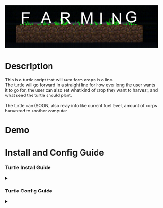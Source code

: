 ![Banner](https://github.com/TheDjgamerProductions/Minecraft-Computercraft/blob/main/Turtles/Farming/Assets/farming%20Trutle%20banner.gif)


<!---
# Contents

-[Description](https://github.com/TheDjgamerProductions/Minecraft-Computercraft/blob/main/Turtles/Farming/README.md#Description)

-[Demo](https://github.com/TheDjgamerProductions/Minecraft-Computercraft/blob/main/Turtles/Farming/README.md#demo)

<details> <summary> Install and Config Guide </summary>

<p>

- [Turtle Install](https://github.com/TheDjgamerProductions/Minecraft-Computercraft/blob/main/Turtles/Farming/README.md#turtle-install-guide)
- [Turtle Config](https://github.com/TheDjgamerProductions/Minecraft-Computercraft/blob/main/Turtles/Farming/README.md#turtle-config-guide)

</p>




</details>
-->


  
  

# Description
<p>
This is a turtle script that will auto farm crops in a line.
<br>The turtle will go forward in a straight line for how ever long the user wants it to go for, the user can also set what kind of crop they want to harvest, and what seed the turtle should plant.
<br>
<br> The turtle can (SOON) also relay info like current fuel level, amount of corps harvested to another computer
  

</p>


# Demo





# Install and Config Guide
<h3>Turtle Install Guide</h3>  <details> <summary></summary>

<p>
  
  
  
</p>

</details>

<h3>Turtle Config Guide</h3>  <details> <summary></summary>

<p>
  
  
  
</p>

</details>



